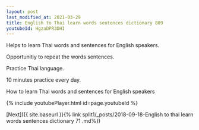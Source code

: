 ```yaml
---
layout: post
last_modified_at: 2021-03-29
title: English to Thai learn words sentences dictionary 809 
youtubeId: HgzaDPR3DHI
---
```

 
 
Helps to learn Thai words and sentences for English speakers.

Opportunitiy to repeat the words sentences. 

Practice Thai language. 
 
10 minutes practice every day. 
 
How to learn Thai words and sentences for English speakers 
 
{% include youtubePlayer.html id=page.youtubeId %}
 
 
[Next]({{ site.baseurl }}{% link  split1/_posts/2018-09-18-English to thai learn words sentences dictionary 71 .md%})
 
